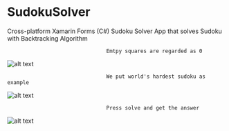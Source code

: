 # SudokuSolver
Cross-platform Xamarin Forms (C#) Sudoku Solver App that solves Sudoku with Backtracking Algorithm

                                    Emtpy squares are regarded as 0 
![alt text](https://github.com/unobatbayar/sudokusolver/blob/master/readme-images/one.png) 

                                    We put world's hardest sudoku as example
![alt text](https://github.com/unobatbayar/sudokusolver/blob/master/readme-images/c.png)

                                    Press solve and get the answer
![alt text](https://github.com/unobatbayar/sudokusolver/blob/master/readme-images/b.png)

